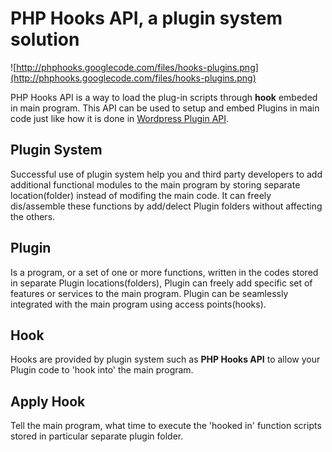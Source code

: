 # PHP Hooks API, a plugin system solution #
![http://phphooks.googlecode.com/files/hooks-plugins.png](http://phphooks.googlecode.com/files/hooks-plugins.png)

PHP Hooks API is a way to load the plug-in scripts through **hook** embeded in main program. This API can be used to setup and embed Plugins in main code just like how it is done in [Wordpress Plugin API](http://codex.wordpress.org/Plugin_API).
## Plugin System ##
Successful use of plugin system help you and third party developers to add additional functional modules to the main program by storing separate location(folder) instead of modifing the main code. It can freely dis/assemble these functions by add/delect Plugin folders without affecting the others.
## Plugin ##
Is a program, or a set of one or more functions, written in the codes stored in separate Plugin locations(folders), Plugin can freely add specific set of features or services to the main program. Plugin can be seamlessly integrated with the main program using access points(hooks).
## Hook ##
Hooks are provided by plugin system such as **PHP Hooks API** to allow your Plugin code to 'hook into' the main program.
## Apply Hook ##
Tell the main program, what time to execute the 'hooked in' function scripts stored in particular separate plugin folder.